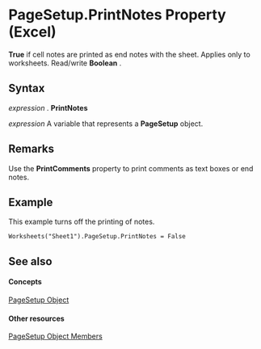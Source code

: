 
# PageSetup.PrintNotes Property (Excel)

 **True** if cell notes are printed as end notes with the sheet. Applies only to worksheets. Read/write **Boolean** .


## Syntax

 _expression_ . **PrintNotes**

 _expression_ A variable that represents a **PageSetup** object.


## Remarks

Use the  **PrintComments** property to print comments as text boxes or end notes.


## Example

This example turns off the printing of notes.


```
Worksheets("Sheet1").PageSetup.PrintNotes = False
```


## See also


#### Concepts


[PageSetup Object](2fd22df9-5987-f723-04a9-9a3f2e84ac81.md)
#### Other resources


[PageSetup Object Members](feabe079-cb03-f560-6032-88f5585ec8a8.md)
